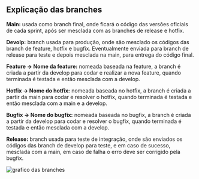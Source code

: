 ## Explicação das branches

**Main:** usada como branch final, onde ficará o código das versões oficiais de cada sprint, após ser mesclada com as branches de release e hotfix.

**Devolp:** branch usada para produção, onde são mesclado os códigos das branch de feature, hotfix e bugfix. Eventualmente enviada para branch de release para teste e depois mesclada na main, para entrega do código final.

**Feature -> Nome da feature:** nomeada baseada na feature, a branch é criada a partir da develop para codar e realizar a nova feature, quando terminada é testada e então mesclada com a develop.

**Hotfix -> Nome do hotfix:** nomeada baseada no hotfix, a branch é criada a partir da main para codar e resolver o hotfix, quando terminada é testada e então mesclada com a main e a develop.

**Bugfix -> Nome do bugfix:** nomeada baseada no bugfix, a branch é criada a partir da develop para codar e resolver o bugfix, quando terminada é testada e então mesclada com a develop.

**Release:** branch usada para teste de integração, onde são enviados os códigos das branch de develop para teste, e em caso de sucesso, mesclada com a main, em caso de falha o erro deve ser corrigido pela bugfix.

![grafico das branches](https://github.com/Vitality-4DSM/Documentacao/assets/101061910/03891e9d-6d82-456c-9a53-99c2299d41ee)
